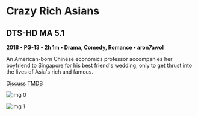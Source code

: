 # Crazy Rich Asians

## DTS-HD MA 5.1

**2018 • PG-13 • 2h 1m • Drama, Comedy, Romance • aron7awol**

An American-born Chinese economics professor accompanies her boyfriend to Singapore for his best friend's wedding, only to get thrust into the lives of Asia's rich and famous.

[Discuss](https://www.avsforum.com/threads/bass-eq-for-filtered-movies.2995212/post-57109278)  [TMDB](455207)

![img 0](https://i.imgur.com/eFjCtiI.jpg)

![img 1](https://i.imgur.com/X4aomGZ.jpg)

